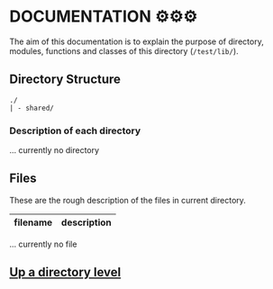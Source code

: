 # DOCUMENTATION ⚙⚙⚙
The aim of this documentation is to explain the purpose of directory, modules, functions and classes of this directory (`/test/lib/`). 

## Directory Structure

```
./
| - shared/
```

### Description of each directory
... currently no directory
 
## Files
These are the rough description of the files in current directory.

| filename | description |
| ----- | ----- |

... currently no file

## [Up a directory level](../../.doc/main.md)